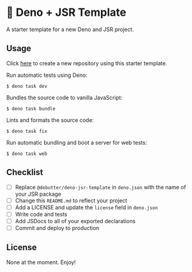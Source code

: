 # 🦕 Deno + JSR Template

A starter template for a new Deno and JSR project.

## Usage

Click
[here](https://github.com/new?template_name=deno-jsr-template&template_owner=butterdebugger)
to create a new repository using this starter template.

Run automatic tests using Deno:

```console
$ deno task dev
```

Bundles the source code to vanilla JavaScript:

```console
$ deno task bundle
```

Lints and formats the source code:

```console
$ deno task fix
```

Run automatic bundling and boot a server for web tests:

```console
$ deno task web
```

## Checklist

-   [ ] Replace `@debutter/deno-jsr-template` in `deno.json` with the name of your JSR package
-   [ ] Change this `README.md` to reflect your project
-   [ ] Add a LICENSE and update the `license` field in `deno.json`
-   [ ] Write code and tests
-   [ ] Add JSDocs to all of your exported declarations
-   [ ] Commit and deploy to production

## License

None at the moment. Enjoy!
